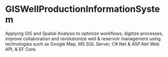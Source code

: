 # GISWellProductionInformationSystem
Applying GIS and Spatial Analysis to optimize workflows, digitize processes, improve collaboration and revolutionize well &amp; reservoir management using technologies such as Google Map, MS SQL Server, C#.Net &amp; ASP.Net Web API, &amp; EF Core.
